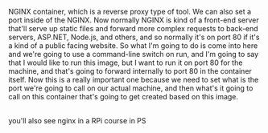 NGINX container, which is a reverse proxy type of tool. We can also set a port inside of the NGINX. Now normally NGINX is kind of a front-end server that'll serve up static files and forward more complex requests to back-end servers, ASP.NET, Node.js, and others, and so normally it's on port 80 if it's a kind of a public facing website. So what I'm going to do is come into here and we're going to use a command-line switch on run, and I'm going to say that I would like to run this image, but I want to run it on port 80 for the machine, and that's going to forward internally to port 80 in the container itself. Now this is a really important one because we need to set what is the port we're going to call on our actual machine, and then what's it going to call on this container that's going to get created based on this image. 


<br/>
you'll also see nginx in a RPi course in PS
